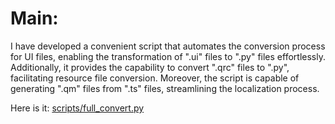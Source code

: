 # Main:
I have developed a convenient script that automates the conversion process for UI files, enabling the transformation of ".ui" files to ".py" files effortlessly. 
Additionally, it provides the capability to convert ".qrc" files to ".py", facilitating resource file conversion. Moreover, the script is capable of generating ".qm" files from ".ts" files, streamlining the localization process.

Here is it: [scripts/full_convert.py](../scripts/full_convert.py)